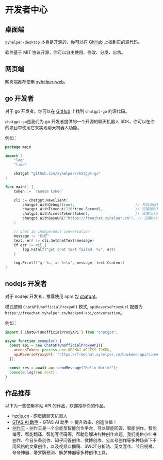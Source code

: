 # 开发者中心

## 桌面端

`xyhelper-desktop` 本身是开源的，你可以在 [GitHub](https://github.com/xyhelper/xyhelper-desktop) 上找到它的源代码。

软件基于 MIT 协议开源，你可以自由使用、修改、分发、出售。

## 网页端

网页端推荐使用 [xyhelper-web](https://github.com/xyhelper/xyhelper-web)。

## go 开发者

对于 go 开发者，你可以在 [GitHub](https://github.com/xyhelper/chatgpt-go) 上找到 `chatgpt-go` 的源代码。

`chatgpt-go`是我们为 go 开发者提供的一个开源的聊天机器人 SDK，你可以在你的项目中使用它来实现聊天机器人功能。

例如：

```go
package main

import (
	"log"
	"time"

	chatgpt "github.com/xyhelper/chatgpt-go"
)

func main() {
	token := `random token`

	cli := chatgpt.NewClient(
		chatgpt.WithDebug(true),                            // 开启调试模式
		chatgpt.WithTimeout(120*time.Second),               // 设置超时时间为120秒
		chatgpt.WithAccessToken(token),                     // 设置token
		chatgpt.WithBaseURI("https://freechat.xyhelper.cn"), // 设置base uri
	)

	// chat in independent conversation
	message := "你好"
	text, err := cli.GetChatText(message)
	if err != nil {
		log.Fatalf("get chat text failed: %v", err)
	}

	log.Printf("q: %s, a: %s\n", message, text.Content)
}
```

## nodejs 开发者

对于 nodejs 开发者，推荐使用 npm 包 [chatgpt](https://www.npmjs.com/package/chatgpt)。

模式使用 `ChatGPTUnofficialProxyAPI` 模式, `apiReverseProxyUrl` 配置为 `https://freechat.xyhelper.cn/backend-api/conversation`。

例如：

```js
import { ChatGPTUnofficialProxyAPI } from "chatgpt";

async function example() {
  const api = new ChatGPTUnofficialProxyAPI({
    accessToken: process.env.OPENAI_ACCESS_TOKEN,
    apiReverseProxyUrl: "https://freechat.xyhelper.cn/backend-api/conversation",
  });

  const res = await api.sendMessage("Hello World!");
  console.log(res.text);
}
```

## 作品推荐

以下为一些使用本站 API 的作品，欢迎推荐你的作品。

- [hzdjs.cn](https://hzdjs.cn/chatgpt/) - 网页版聊天机器人
- [GTAS AI 助手](http://openai.protaos.com/ashui/) - GTAS AI 助手 ✨ 提升效率、创造价值！
- [创作王](https://aiapp.cc) - 创作王是一个全能型智能创作平台，可以智能回答、智能创作、智能编写、智能翻译、智能写代码等，帮助您解决各种创作难题。我们提供小红书创作、今日头条创作、知乎问答创作、微博创作、公众号创作等多种场景下不同风格的文章创作，以及视频口播稿、SWOT分析法、英文写作、节日祝福、夸夸神器、塔罗牌预测、解梦神器等多种创作工具。
